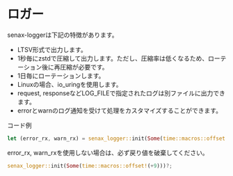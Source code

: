 # ロガー

senax-loggerは下記の特徴があります。

* LTSV形式で出力します。
* 1秒毎にzstdで圧縮して出力します。ただし、圧縮率は低くなるため、ローテーション後に再圧縮が必要です。
* 1日毎にローテーションします。
* Linuxの場合、io_uringを使用します。
* request, responseなどLOG_FILEで指定されたログは別ファイルに出力できます。
* errorとwarnのログ通知を受けて処理をカスタマイズすることができます。

コード例
```rust
let (error_rx, warn_rx) = senax_logger::init(Some(time::macros::offset!(+9)))?;
```

error_rx, warn_rxを使用しない場合は、必ず戻り値を破棄してください。
```rust
senax_logger::init(Some(time::macros::offset!(+9)))?;
```
